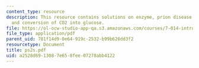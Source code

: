 ```yaml
---
content_type: resource
description: This resource contains solutions on enzyme, prion disease, fermentations
  and conversion of CO2 into glucose.
file: https://ol-ocw-studio-app-qa.s3.amazonaws.com/courses/7-014-introductory-biology-spring-2005/a2528d6913087e658fee07278abb4122_ps2s.pdf
file_type: application/pdf
parent_uid: 781f14d9-0e64-919c-2532-b99b626dd3f2
resourcetype: Document
title: ps2s.pdf
uid: a2528d69-1308-7e65-8fee-07278abb4122
---
```

